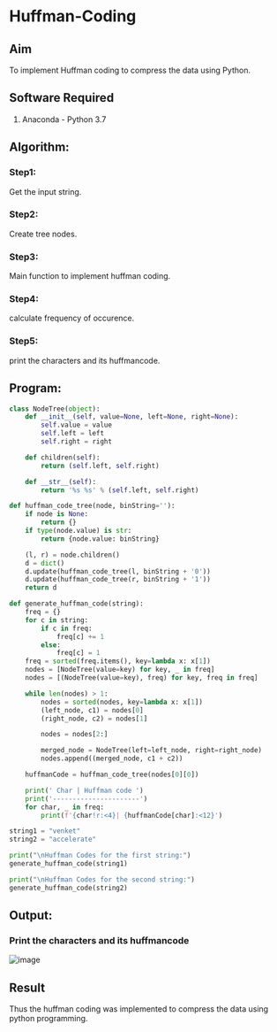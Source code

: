 # Huffman-Coding
## Aim
To implement Huffman coding to compress the data using Python.

## Software Required
1. Anaconda - Python 3.7

## Algorithm:
### Step1:
Get the input string.

### Step2:
Create tree nodes.

### Step3:
Main function to implement huffman coding.

### Step4:
calculate frequency of occurence.

### Step5:
print the characters and its huffmancode.
## Program:

```python
class NodeTree(object):
    def __init__(self, value=None, left=None, right=None):
        self.value = value
        self.left = left
        self.right = right

    def children(self):
        return (self.left, self.right)

    def __str__(self):
        return '%s %s' % (self.left, self.right)

def huffman_code_tree(node, binString=''):
    if node is None:
        return {}
    if type(node.value) is str:
        return {node.value: binString}

    (l, r) = node.children()
    d = dict()
    d.update(huffman_code_tree(l, binString + '0'))
    d.update(huffman_code_tree(r, binString + '1'))
    return d

def generate_huffman_code(string):
    freq = {}
    for c in string:
        if c in freq:
            freq[c] += 1
        else:
            freq[c] = 1
    freq = sorted(freq.items(), key=lambda x: x[1])
    nodes = [NodeTree(value=key) for key, _ in freq]
    nodes = [(NodeTree(value=key), freq) for key, freq in freq]

    while len(nodes) > 1:
        nodes = sorted(nodes, key=lambda x: x[1])
        (left_node, c1) = nodes[0]
        (right_node, c2) = nodes[1]

        nodes = nodes[2:]

        merged_node = NodeTree(left=left_node, right=right_node)
        nodes.append((merged_node, c1 + c2))

    huffmanCode = huffman_code_tree(nodes[0][0])

    print(' Char | Huffman code ')
    print('----------------------')
    for char, _ in freq:
        print(f'{char!r:<4}| {huffmanCode[char]:<12}')

string1 = "venket"
string2 = "accelerate"

print("\nHuffman Codes for the first string:")
generate_huffman_code(string1)

print("\nHuffman Codes for the second string:")
generate_huffman_code(string2)

```
## Output:

### Print the characters and its huffmancode
![image](https://github.com/user-attachments/assets/49c8afbd-a74b-4e37-abee-c33752f2d068)



## Result
Thus the huffman coding was implemented to compress the data using python programming.
